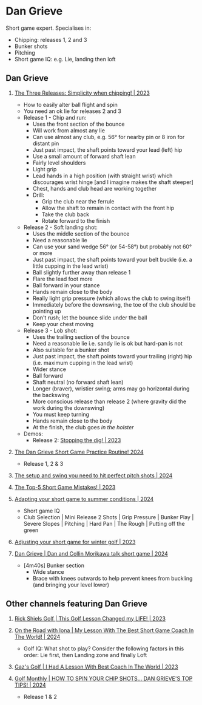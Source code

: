 # Dan Grieve

Short game expert. Specialises in:

- Chipping: releases 1, 2 and 3
- Bunker shots
- Pitching
- Short game IQ: e.g. Lie, landing then loft

## Dan Grieve

1. [The Three Releases: Simplicity when chipping! | 2023](https://www.youtube.com/watch?v=SfaxE8Ec-hk)
   - How to easily alter ball flight and spin
   - You need an ok lie for releases 2 and 3
   - Release 1 - Chip and run:
     * Uses the front section of the bounce
     * Will work from almost any lie
     * Can use almost any club, e.g. 56° for nearby pin or 8 iron
       for distant pin
     * Just past impact, the shaft points toward your lead (left) hip
     * Use a small amount of forward shaft lean
     * Fairly level shoulders
     * Light grip
     * Lead hands in a high position (with straight wrist) which
       discourages wrist hinge [and I imagine makes the shaft steeper]
     * Chest, hands and club head are working together
     * Drill:
       + Grip the club near the ferrule
       + Allow the shaft to remain in contact with the front hip
       + Take the club back
       + Rotate forward to the finish
   - Release 2 - Soft landing shot:
     * Uses the middle section of the bounce
     * Need a reasonable lie
     * Can use your sand wedge 56° (or 54-58°) but probably not 60° or more
     * Just past impact, the shaft points toward your belt buckle (i.e. a little cupping in the lead wrist)
     * Ball slightly further away than release 1
     * Flare the lead foot more
     * Ball forward in your stance
     * Hands remain close to the body
     * Really light grip pressure (which allows the club to swing itself)
     * Immediately before the downswing, the toe of the club should be pointing up
     * Don't rush; let the bounce slide under the ball
     * Keep your chest moving
   - Release 3 - Lob shot:
     * Uses the trailing section of the bounce
     * Need a reasonable lie i.e. sandy lie is ok but hard-pan is not
     * Also suitable for a bunker shot
     * Just past impact, the shaft points toward your trailing (right) hip (i.e. maximum cupping in the lead wrist)
     * Wider stance
     * Ball forward
     * Shaft neutral (no forward shaft lean)
     * Longer (braver), wristier swing; arms may go horizontal during the backswing
     * More conscious release than release 2 (where gravity did the work during the downswing)
     * You must keep turning
     * Hands remain close to the body
     * At the finish, the club goes *in the holster*
   - Demos:
     * Release 2: [Stopping the dig! | 2023](https://www.youtube.com/watch?v=BS6x0DWAvqg)

1. [The Dan Grieve Short Game Practice Routine! 2024](https://www.youtube.com/watch?v=6AyhWS_gSI4)
   - Release 1, 2 & 3

1. [The setup and swing you need to hit perfect pitch shots | 2024](https://www.youtube.com/watch?v=pkv5TS32G78)

1. [The Top-5 Short Game Mistakes! | 2023](https://www.youtube.com/watch?v=M4dgOS_YbtQ)

1. [Adapting your short game to summer conditions | 2024](https://www.youtube.com/watch?v=tGxUhDdphFc)
   - Short game IQ
   - Club Selection | Mini Release 2 Shots | Grip Pressure | Bunker Play |
     Severe Slopes | Pitching | Hard Pan | The Rough | Putting off the green

1. [Adjusting your short game for winter golf | 2023](https://www.youtube.com/watch?v=0iffBfVRJos)

1. [Dan Grieve | Dan and Collin Morikawa talk short game | 2024](https://www.youtube.com/watch?v=onss4R-RWh8&t=4m40s)
   - [4m40s] Bunker section
     * Wide stance
     * Brace with knees outwards to help prevent knees from buckling (and bringing your level lower)


## Other channels featuring Dan Grieve

1. [Rick Shiels Golf | This Golf Lesson Changed my LIFE! | 2023](https://www.youtube.com/watch?v=4yLYYz_5Z8c)

1. [On the Road with Iona | My Lesson With The Best Short Game Coach In The World! | 2024](https://www.youtube.com/watch?v=uahu3OKYsxs)
   - Golf IQ: What shot to play? Consider the following factors in this order: Lie first, then Landing zone and finally Loft

1. [Gaz's Golf | I Had A Lesson With Best Coach In The World | 2023](https://www.youtube.com/watch?v=eknWaPzaTjs)

1. [Golf Monthly | HOW TO SPIN YOUR CHIP SHOTS... DAN GRIEVE'S TOP TIPS! | 2024](https://www.youtube.com/watch?v=bS_JWkq6hlY)
   - Release 1 & 2

